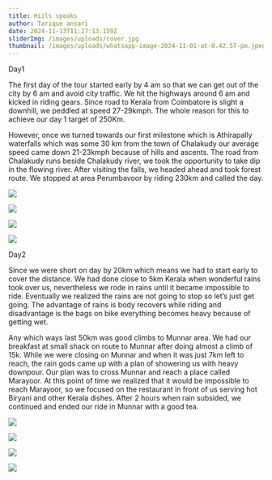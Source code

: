 ```yaml
---
title: Hiils speaks
author: Tarique ansari
date: 2024-11-13T11:27:13.159Z
sliderImg: /images/uploads/cover.jpg
thumbnail: /images/uploads/whatsapp-image-2024-11-01-at-8.42.57-pm.jpeg
---
```



Day1

The first day of the tour started early by 4 am so that we can get out of the city by 6 am and avoid city traffic. We hit the highways around 6 am and kicked in riding gears. Since road to Kerala from Coimbatore is slight a downhill, we peddled at speed 27-29kmph. The whole reason for this to achieve our day 1 target of 250Km.

However, once we turned towards our first milestone which is Athirapally waterfalls which was some 30 km from the town of Chalakudy our average speed came down 21-23kmph because of hills and ascents. The road from Chalakudy runs beside Chalakudy river, we took the opportunity to take dip in the flowing river. After visiting the falls, we headed ahead and took forest route. We stopped at area Perumbavoor by riding 230km and called the day.

![](/images/uploads/img_20241103_081843.jpg)

![](/images/uploads/img_20241102_061423.jpg)

![](/images/uploads/img_20241101_065218.jpg)

![](/images/uploads/whatsapp-image-2024-11-10-at-8.23.40-pm-1-.jpeg)

Day2

Since we were short on day by 20km which means we had to start early to cover the distance. We had done close to 5km Kerala when wonderful rains took over us, nevertheless we rode in rains until it became impossible to ride. Eventually we realized the rains are not going to stop so let’s just get going. The advantage of rains is body recovers while riding and disadvantage is the bags on bike everything becomes heavy because of getting wet.

Any which ways last 50km was good climbs to Munnar area. We had our breakfast at small shack on route to Munnar after doing almost a climb of 15k. While we were closing on Munnar and when it was just 7km left to reach, the rain gods came up with a plan of showering us with heavy downpour. Our plan was to cross Munnar and reach a place called Marayoor. At this point of time we realized that it would be impossible to reach Marayoor, so we focused on the restaurant in front of us serving hot Biryani and other Kerala dishes. After 2 hours when rain subsided, we continued and ended our ride in Munnar with a good tea.

![](/images/uploads/whatsapp-image-2024-11-10-at-8.23.40-pm-4-.jpeg)

![](/images/uploads/whatsapp-image-2024-11-02-at-11.19.02-pm.jpeg)

![](/images/uploads/whatsapp-image-2024-11-10-at-8.23.40-pm-2-.jpeg)

![](/images/uploads/screenshot-2024-11-13-at-5.26.22 pm.png)